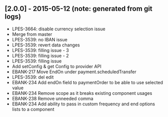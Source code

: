 ## [2.0.0] - 2015-05-12 (note: generated from git logs)

 - LPES-3664: disable currency selection issue
 - Merge from master
 - LPES-3539: no IBAN issue
 - LPES-3539: revert data changes
 - LPES-3539: filling issue - 3
 - LPES-3539: filling issue - 2
 - LPES-3539: filling issue
 - Add setConfig & get Config to provider API
 - EBANK-217 Move EndOn under payment.scheduledTransfer
 - LPES-3539: del edit
 - EBANK-234 Add endOn field to paymentOrder to be able to use selected value
 - EBANK-234 Remove scope as it breaks existing component usages
 - EBANK-238 Remove unneeded comma
 - EBANK-234 Add ability to pass in custom frequency and end options lists to a component
